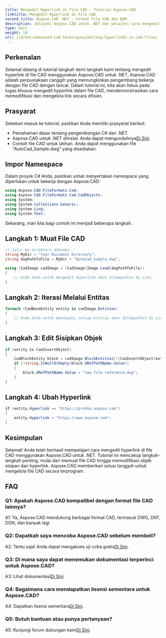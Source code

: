 ```yaml
---
title: Mengedit Hyperlink di File CAD - Tutorial Aspose.CAD
linktitle: Mengedit Hyperlink di File CAD
second_title: Aspose.CAD .NET - Format File CAD dan BIM
description: Jelajahi Aspose.CAD untuk .NET dan pelajari cara mengedit hyperlink dalam file CAD dengan mudah. Tingkatkan keterampilan manajemen file CAD Anda dengan tutorial komprehensif ini.
type: docs
weight: 14
url: /id/net/advanced-cad-techniques/editing-hyperlinks-in-cad-files/
---
```

## Perkenalan

Selamat datang di tutorial langkah demi langkah kami tentang mengedit hyperlink di file CAD menggunakan Aspose.CAD untuk .NET. Aspose.CAD adalah perpustakaan canggih yang memungkinkan pengembang bekerja dengan file CAD dengan lancar. Dalam tutorial ini, kita akan fokus pada tugas khusus mengedit hyperlink dalam file CAD, mendemonstrasikan cara memodifikasi dan mengelola link secara efisien.

## Prasyarat

Sebelum masuk ke tutorial, pastikan Anda memiliki prasyarat berikut:

- Pemahaman dasar tentang pengembangan C# dan .NET.
-  Aspose.CAD untuk .NET diinstal. Anda dapat mengunduhnya[Di Sini](https://releases.aspose.com/cad/net/).
- Contoh file CAD untuk latihan. Anda dapat menggunakan file "AutoCad_Sample.dwg" yang disediakan.

## Impor Namespace

Dalam proyek C# Anda, pastikan untuk menyertakan namespace yang diperlukan untuk bekerja dengan Aspose.CAD:

```csharp
using Aspose.CAD.FileFormats.Cad;
using Aspose.CAD.FileFormats.Cad.CadObjects;
using System;
using System.Collections.Generic;
using System.Linq;
using System.Text;
```

Sekarang, mari kita bagi contoh ini menjadi beberapa langkah.

## Langkah 1: Muat File CAD

```csharp
// Jalur ke direktori dokumen.
string MyDir = "Your Document Directory";
string dwgPathToFile = MyDir + "AutoCad_Sample.dwg";

using (CadImage cadImage = (CadImage)Image.Load(dwgPathToFile))
{
    // Kode Anda untuk mengedit hyperlink akan ditempatkan di sini.
}
```

## Langkah 2: Iterasi Melalui Entitas

```csharp
foreach (CadBaseEntity entity in cadImage.Entities)
{
    // Kode Anda untuk menangani setiap entitas akan ditempatkan di sini.
}
```

## Langkah 3: Edit Sisipkan Objek

```csharp
if (entity is CadInsertObject)
{
    CadBlockEntity block = cadImage.BlockEntities[((CadInsertObject)entity).Name];
    if (!string.IsNullOrEmpty(block.XRefPathName.Value))
    {
        block.XRefPathName.Value = "new file reference.dwg";
    }
}
```

## Langkah 4: Ubah Hyperlink

```csharp
if (entity.Hyperlink == "https://produk.aspose.com")
{
    entity.Hyperlink = "https://www.aspose.com";
}
```

## Kesimpulan

Selamat! Anda telah berhasil mempelajari cara mengedit hyperlink di file CAD menggunakan Aspose.CAD untuk .NET. Tutorial ini mencakup langkah-langkah penting, mulai dari memuat file CAD hingga memodifikasi objek sisipan dan hyperlink. Aspose.CAD memberikan solusi tangguh untuk mengelola file CAD secara terprogram.

## FAQ

### Q1: Apakah Aspose.CAD kompatibel dengan format file CAD lainnya?

A1: Ya, Aspose.CAD mendukung berbagai format CAD, termasuk DWG, DXF, DGN, dan banyak lagi.

### Q2: Dapatkah saya mencoba Aspose.CAD sebelum membeli?

 A2: Tentu saja! Anda dapat mengakses uji coba gratis[Di Sini](https://releases.aspose.com/).

### Q3: Di mana saya dapat menemukan dokumentasi terperinci untuk Aspose.CAD?

 A3: Lihat dokumentasi[Di Sini](https://reference.aspose.com/cad/net/).

### Q4: Bagaimana cara mendapatkan lisensi sementara untuk Aspose.CAD?

 A4: Dapatkan lisensi sementara[Di Sini](https://purchase.aspose.com/temporary-license/).

### Q5: Butuh bantuan atau punya pertanyaan?

 A5: Kunjungi forum dukungan kami[Di Sini](https://forum.aspose.com/c/cad/19).